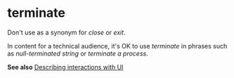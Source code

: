 # terminate

Don't use as a synonym for *close* or *exit*.

In content for a technical audience, it's OK to use *terminate* in phrases such as *null-terminated string* or *terminate a process*.

**See also** [Describing interactions with UI](~/procedures-instructions/describing-interactions-with-ui.md)

